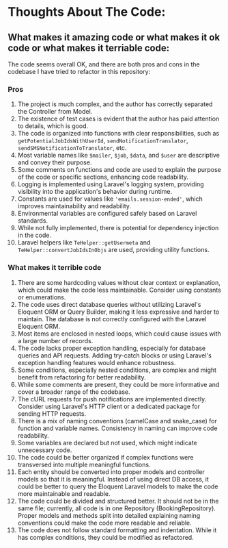 # Thoughts About The Code:

## What makes it amazing code or what makes it ok code or what makes it terriable code:

The code seems overall OK, and there are both pros and cons in the codebase I have tried to refactor in this repository:

### Pros

1. The project is much complex, and the author has correctly separated the Controller from Model.
2. The existence of test cases is evident that the author has paid attention to details, which is good.
3. The code is organized into functions with clear responsibilities, such as `getPotentialJobIdsWithUserId`, `sendNotificationTranslator`, `sendSMSNotificationToTranslator`, etc.
4. Most variable names like `$mailer`, `$job`, `$data`, and `$user` are descriptive and convey their purpose.
5. Some comments on functions and code are used to explain the purpose of the code or specific sections, enhancing code readability.
6. Logging is implemented using Laravel's logging system, providing visibility into the application's behavior during runtime.
7. Constants are used for values like `'emails.session-ended'`, which improves maintainability and readability.
8. Environmental variables are configured safely based on Laravel standards.
9. While not fully implemented, there is potential for dependency injection in the code.
10. Laravel helpers like `TeHelper::getUsermeta` and `TeHelper::convertJobIdsInObjs` are used, providing utility functions.

### What makes it terrible code

1. There are some hardcoding values without clear context or explanation, which could make the code less maintainable. Consider using constants or enumerations.
2. The code uses direct database queries without utilizing Laravel's Eloquent ORM or Query Builder, making it less expressive and harder to maintain. The database is not correctly configured with the Laravel Eloquent ORM.
3. Most items are enclosed in nested loops, which could cause issues with a large number of records.
4. The code lacks proper exception handling, especially for database queries and API requests. Adding try-catch blocks or using Laravel's exception handling features would enhance robustness.
5. Some conditions, especially nested conditions, are complex and might benefit from refactoring for better readability.
6. While some comments are present, they could be more informative and cover a broader range of the codebase.
7. The cURL requests for push notifications are implemented directly. Consider using Laravel's HTTP client or a dedicated package for sending HTTP requests.
8. There is a mix of naming conventions (camelCase and snake_case) for function and variable names. Consistency in naming can improve code readability.
9. Some variables are declared but not used, which might indicate unnecessary code.
10. The code could be better organized if complex functions were transversed into multiple meaningful functions.
11. Each entity should be converted into proper models and controller models so that it is meaningful. Instead of using direct DB access, it could be better to query the Eloquent Laravel models to make the code more maintainable and readable.
12. The code could be divided and structured better. It should not be in the same file; currently, all code is in one Repository (BookingRepository). Proper models and methods split into detailed explaining naming conventions could make the code more readable and reliable.
13. The code does not follow standard formatting and indentation. While it has complex conditions, they could be modified as refactored.
